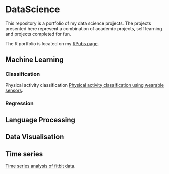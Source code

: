# DataScience


This repository is a portfolio of my data science projects. The projects presented here represent a combination of academic projects, self learning and projects completed for fun. 


The R portfolio is located on my [RPubs page](https://rpubs.com/rudriscube).


## Machine Learning





### Classification 

Physical activity classification [Physical activity classification using wearable sensors](https://github.com/RJODRISCOLL/Classification-of-physical-activity-).



### Regression 






## Language Processing 




 
## Data Visualisation 



## Time series 
 [Time series analysis of fitbit data](https://github.com/RJODRISCOLL/Classification-of-physical-activity-).

